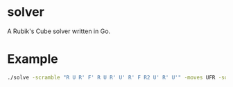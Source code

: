 # solver

A Rubik's Cube solver written in Go.

# Example

```bash
./solve -scramble "R U R' F' R U R' U' R' F R2 U' R' U'" -moves UFR -solutions 100
```